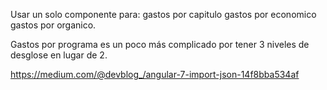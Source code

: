 Usar un solo componente para:
  gastos por capitulo
  gastos por economico
  gastos por organico.

Gastos por programa es un poco más complicado por tener 3 niveles de desglose en lugar de 2.



https://medium.com/@devblog_/angular-7-import-json-14f8bba534af
